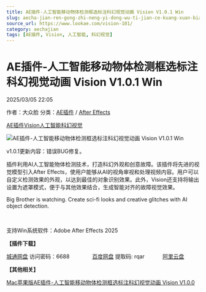 ```yaml
---
title: AE插件-人工智能移动物体检测框选标注科幻视觉动画 Vision V1.0.1 Win
slug: aecha-jian-ren-gong-zhi-neng-yi-dong-wu-ti-jian-ce-kuang-xuan-biao-zhu-ke-huan-shi-jue-dong-hua-vision-v1-0-1-win
source_url: https://www.lookae.com/vision-101/
category: aechajian
tags: [AE插件, Vision, 人工智能, 科幻视觉]
---
```

# AE插件-人工智能移动物体检测框选标注科幻视觉动画 Vision V1.0.1 Win

2025/03/05 22:05

作者：大众脸
分类：[AE插件](https://www.lookae.com/after-effects/aechajian/) / [After Effects](https://www.lookae.com/after-effects/)

[AE插件](https://www.lookae.com/tag/ae%e6%8f%92%e4%bb%b6/)[Vision](https://www.lookae.com/tag/vision/)[人工智能](https://www.lookae.com/tag/%e4%ba%ba%e5%b7%a5%e6%99%ba%e8%83%bd/)[科幻视觉](https://www.lookae.com/tag/%e7%a7%91%e5%b9%bb%e8%a7%86%e8%a7%89/)

![AE插件-人工智能移动物体检测框选标注科幻视觉动画 Vision V1.0.1 Win](https://www.lookae.com/wp-content/uploads/2025/02/Baskl-Vision.jpg "AE插件-人工智能移动物体检测框选标注科幻视觉动画 Vision V1.0.1 Win-LookAE.com")

v1.0.1更新内容：错误BUG修复。

插件利用AI人工智能物体检测技术，打造科幻外观和创意故障。该插件将先进的视觉模型引入After Effects，使用户能够从AI的视角审视和处理视频内容。用户可以自定义检测效果的外观，以达到最佳的对象识别效果。此外，Vision还支持将输出设置为遮罩模式，便于与其他效果结合，生成智能对齐的故障视觉效果。

Big Brother is watching. Create sci-fi looks and creative glitches with AI object detection.

[﻿﻿﻿](http://cloud.video.taobao.com/play/u/null/p/1/e/6/t/1/509304289416.mp4)

支持Win系统软件：Adobe After Effects 2025

**【插件下载】**

[城通网盘](https://url70.ctfile.com/f/2827370-1467043648-10fa6b?p=4431) 访问密码：6688               [百度网盘](https://pan.baidu.com/s/1gMewK_IOJSe32JyiWvoOsQ?pwd=rqar) 提取码: rqar            [阿里云盘](https://www.alipan.com/s/jkz7ErXESDi)

**【其他相关】**

[Mac苹果版AE插件-人工智能移动物体检测框选标注科幻视觉动画 Vision V1.0.0](https://www.lookae.com/vision/)
